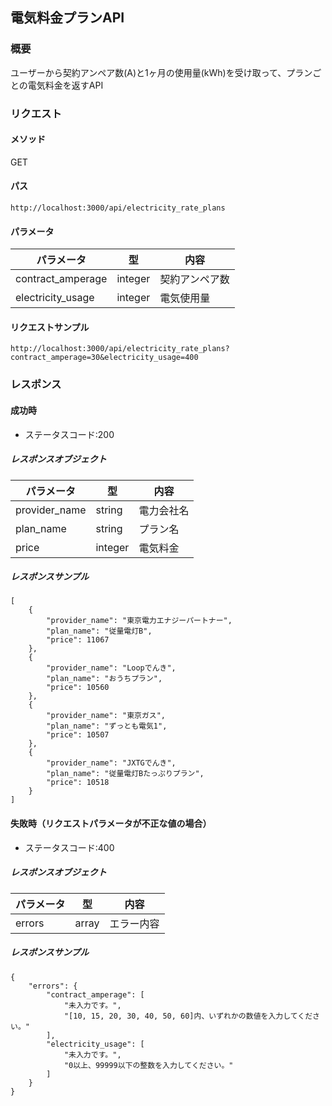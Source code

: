## 電気料金プランAPI
### 概要
ユーザーから契約アンペア数(A)と1ヶ月の使用量(kWh)を受け取って、プランごとの電気料金を返すAPI

### リクエスト

#### メソッド
GET

#### パス
```
http://localhost:3000/api/electricity_rate_plans
```

#### パラメータ
| パラメータ | 型     | 内容      |
|-----|-------|---------|
| contract_amperage | integer | 契約アンペア数 |
| electricity_usage    | integer | 電気使用量 |

#### リクエストサンプル
```
http://localhost:3000/api/electricity_rate_plans?contract_amperage=30&electricity_usage=400
```

### レスポンス
#### 成功時
- ステータスコード:200

##### レスポンスオブジェクト
| パラメータ         | 型       | 内容    |
|---------------|---------|-------|
| provider_name | string  | 電力会社名 |
| plan_name     | string  | プラン名  |
| price         | integer | 電気料金  |

##### レスポンスサンプル
```
[
    {
        "provider_name": "東京電力エナジーパートナー",
        "plan_name": "従量電灯B",
        "price": 11067
    },
    {
        "provider_name": "Loopでんき",
        "plan_name": "おうちプラン",
        "price": 10560
    },
    {
        "provider_name": "東京ガス",
        "plan_name": "ずっとも電気1",
        "price": 10507
    },
    {
        "provider_name": "JXTGでんき",
        "plan_name": "従量電灯Bたっぷりプラン",
        "price": 10518
    }
]

```

#### 失敗時（リクエストパラメータが不正な値の場合）
- ステータスコード:400

##### レスポンスオブジェクト
| パラメータ     | 型       | 内容    |
|-----------|---------|-------|
| errors    | array   | エラー内容 |

##### レスポンスサンプル
```
{
    "errors": {
        "contract_amperage": [
            "未入力です。",
            "[10, 15, 20, 30, 40, 50, 60]内、いずれかの数値を入力してください。"
        ],
        "electricity_usage": [
            "未入力です。",
            "0以上、99999以下の整数を入力してください。"
        ]
    }
}
```
